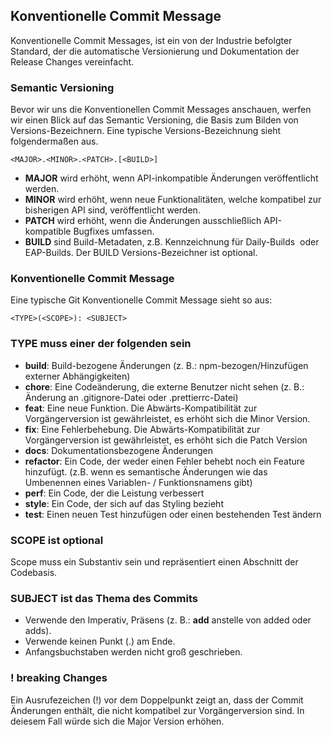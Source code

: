 ## __Konventionelle Commit Message__

Konventionelle Commit Messages, ist ein von der Industrie befolgter Standard, der die automatische Versionierung und Dokumentation der Release Changes vereinfacht.

### __Semantic Versioning__

Bevor wir uns die Konventionellen Commit Messages anschauen, werfen wir einen Blick auf das Semantic Versioning, die Basis zum Bilden von Versions-Bezeichnern.
Eine typische Versions-Bezeichnung sieht folgendermaßen aus.

```text
<MAJOR>.<MINOR>.<PATCH>.[<BUILD>]
```

- __MAJOR__ wird erhöht, wenn API-inkompatible Änderungen veröffentlicht werden.
- __MINOR__ wird erhöht, wenn neue Funktionalitäten, welche kompatibel zur bisherigen API sind, veröffentlicht werden.
- __PATCH__ wird erhöht, wenn die Änderungen ausschließlich API-kompatible Bugfixes umfassen.
- __BUILD__ sind Build-Metadaten, z.B. Kennzeichnung für Daily-Builds  oder EAP-Builds. Der BUILD Versions-Bezeichner ist optional.

### __Konventionelle Commit Message__

Eine typische Git Konventionelle Commit Message sieht so aus:

```shell
<TYPE>(<SCOPE>): <SUBJECT>
```

### __TYPE__  muss einer der folgenden sein

- __build__: Build-bezogene Änderungen (z. B.: npm-bezogen/Hinzufügen externer Abhängigkeiten)
- __chore__: Eine Codeänderung, die externe Benutzer nicht sehen (z. B.: Änderung an .gitignore-Datei oder .prettierrc-Datei)
- __feat__: Eine neue Funktion. Die Abwärts-Kompatibilität zur Vorgängerversion ist gewährleistet, es erhöht sich die Minor Version.
- __fix__: Eine Fehlerbehebung. Die Abwärts-Kompatibilität zur Vorgängerversion ist gewährleistet, es erhöht sich die Patch Version
- __docs__: Dokumentationsbezogene Änderungen
- __refactor__: Ein Code, der weder einen Fehler behebt noch ein Feature hinzufügt. (z.B. wenn es semantische Änderungen wie das Umbenennen eines Variablen- / Funktionsnamens gibt)
- __perf__: Ein Code, der die Leistung verbessert
- __style__: Ein Code, der sich auf das Styling bezieht
- __test__: Einen neuen Test hinzufügen oder einen bestehenden Test ändern

### __SCOPE__ ist optional

Scope muss ein Substantiv sein und repräsentiert einen Abschnitt der Codebasis.

### __SUBJECT__ ist das Thema des Commits

- Verwende den Imperativ, Präsens (z. B.: __add__ anstelle von added oder adds).
- Verwende keinen Punkt (.) am Ende.
- Anfangsbuchstaben werden nicht groß geschrieben.

### __!__ breaking Changes

Ein Ausrufezeichen (!) vor dem Doppelpunkt zeigt an, dass der Commit Änderungen enthält, die nicht kompatibel zur Vorgängerversion sind.
In deiesem Fall würde sich die Major Version erhöhen.
